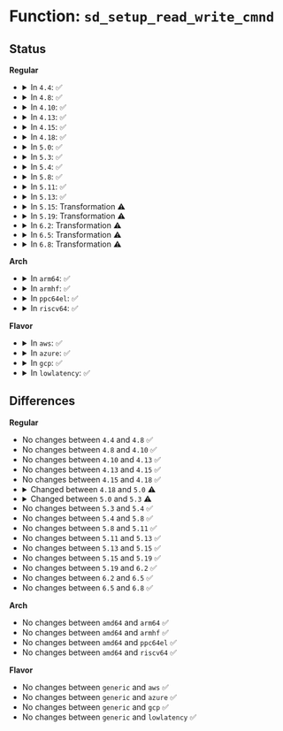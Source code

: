 # Function: <code>sd_setup_read_write_cmnd</code>

## Status
<b>Regular</b>
<ul>
<li>
<details>
<summary>In <code>4.4</code>: ✅</summary>

```c
int sd_setup_read_write_cmnd(struct scsi_cmnd *SCpnt);
```

**Collision:** Unique Static

**Inline:** No

**Transformation:** False

**Instances:**

```
In drivers/scsi/sd.c (ffffffff815bb8d0)
Location: drivers/scsi/sd.c:898
Inline: False
Direct callers:
  - drivers/scsi/sd.c:sd_init_command
```
**Symbols:**

```
ffffffff815bb8d0-ffffffff815bc304: sd_setup_read_write_cmnd (STB_LOCAL)
```
</details>
</li>
<li>
<details>
<summary>In <code>4.8</code>: ✅</summary>

```c
int sd_setup_read_write_cmnd(struct scsi_cmnd *SCpnt);
```

**Collision:** Unique Static

**Inline:** No

**Transformation:** False

**Instances:**

```
In drivers/scsi/sd.c (ffffffff81614140)
Location: drivers/scsi/sd.c:898
Inline: False
```
**Symbols:**

```
ffffffff81614140-ffffffff81614b78: sd_setup_read_write_cmnd (STB_LOCAL)
```
</details>
</li>
<li>
<details>
<summary>In <code>4.10</code>: ✅</summary>

```c
int sd_setup_read_write_cmnd(struct scsi_cmnd *SCpnt);
```

**Collision:** Unique Static

**Inline:** No

**Transformation:** False

**Instances:**

```
In drivers/scsi/sd.c (ffffffff81643ab0)
Location: drivers/scsi/sd.c:905
Inline: False
```
**Symbols:**

```
ffffffff81643ab0-ffffffff81644505: sd_setup_read_write_cmnd (STB_LOCAL)
```
</details>
</li>
<li>
<details>
<summary>In <code>4.13</code>: ✅</summary>

```c
int sd_setup_read_write_cmnd(struct scsi_cmnd *SCpnt);
```

**Collision:** Unique Static

**Inline:** No

**Transformation:** False

**Instances:**

```
In drivers/scsi/sd.c (ffffffff81659a30)
Location: drivers/scsi/sd.c:993
Inline: False
Direct callers:
  - drivers/scsi/sd.c:sd_init_command
```
**Symbols:**

```
ffffffff81659a30-ffffffff8165a44e: sd_setup_read_write_cmnd (STB_LOCAL)
```
</details>
</li>
<li>
<details>
<summary>In <code>4.15</code>: ✅</summary>

```c
int sd_setup_read_write_cmnd(struct scsi_cmnd *SCpnt);
```

**Collision:** Unique Static

**Inline:** No

**Transformation:** False

**Instances:**

```
In drivers/scsi/sd.c (ffffffff816c2c60)
Location: drivers/scsi/sd.c:1029
Inline: False
Direct callers:
  - drivers/scsi/sd.c:sd_init_command
```
**Symbols:**

```
ffffffff816c2c60-ffffffff816c3605: sd_setup_read_write_cmnd (STB_LOCAL)
```
</details>
</li>
<li>
<details>
<summary>In <code>4.18</code>: ✅</summary>

```c
int sd_setup_read_write_cmnd(struct scsi_cmnd *SCpnt);
```

**Collision:** Unique Static

**Inline:** No

**Transformation:** False

**Instances:**

```
In drivers/scsi/sd.c (ffffffff816fef50)
Location: drivers/scsi/sd.c:1011
Inline: False
Direct callers:
  - drivers/scsi/sd.c:sd_init_command
```
**Symbols:**

```
ffffffff816fef50-ffffffff816ff877: sd_setup_read_write_cmnd (STB_LOCAL)
```
</details>
</li>
<li>
<details>
<summary>In <code>5.0</code>: ✅</summary>

```c
blk_status_t sd_setup_read_write_cmnd(struct scsi_cmnd *SCpnt);
```

**Collision:** Unique Static

**Inline:** No

**Transformation:** False

**Instances:**

```
In drivers/scsi/sd.c (ffffffff81721df0)
Location: drivers/scsi/sd.c:1023
Inline: False
Direct callers:
  - drivers/scsi/sd.c:sd_init_command
```
**Symbols:**

```
ffffffff81721df0-ffffffff817226f0: sd_setup_read_write_cmnd (STB_LOCAL)
```
</details>
</li>
<li>
<details>
<summary>In <code>5.3</code>: ✅</summary>

```c
blk_status_t sd_setup_read_write_cmnd(struct scsi_cmnd *cmd);
```

**Collision:** Unique Static

**Inline:** No

**Transformation:** False

**Instances:**

```
In drivers/scsi/sd.c (ffffffff8175e180)
Location: drivers/scsi/sd.c:1161
Inline: False
Direct callers:
  - drivers/scsi/sd.c:sd_init_command
```
**Symbols:**

```
ffffffff8175e180-ffffffff8175e8f6: sd_setup_read_write_cmnd (STB_LOCAL)
```
</details>
</li>
<li>
<details>
<summary>In <code>5.4</code>: ✅</summary>

```c
blk_status_t sd_setup_read_write_cmnd(struct scsi_cmnd *cmd);
```

**Collision:** Unique Static

**Inline:** No

**Transformation:** False

**Instances:**

```
In drivers/scsi/sd.c (ffffffff81782190)
Location: drivers/scsi/sd.c:1161
Inline: False
Direct callers:
  - drivers/scsi/sd.c:sd_init_command
```
**Symbols:**

```
ffffffff81782190-ffffffff81782895: sd_setup_read_write_cmnd (STB_LOCAL)
```
</details>
</li>
<li>
<details>
<summary>In <code>5.8</code>: ✅</summary>

```c
blk_status_t sd_setup_read_write_cmnd(struct scsi_cmnd *cmd);
```

**Collision:** Unique Static

**Inline:** No

**Transformation:** False

**Instances:**

```
In drivers/scsi/sd.c (ffffffff81843cd0)
Location: drivers/scsi/sd.c:1175
Inline: False
Direct callers:
  - drivers/scsi/sd.c:sd_init_command
```
**Symbols:**

```
ffffffff81843cd0-ffffffff81844300: sd_setup_read_write_cmnd (STB_LOCAL)
```
</details>
</li>
<li>
<details>
<summary>In <code>5.11</code>: ✅</summary>

```c
blk_status_t sd_setup_read_write_cmnd(struct scsi_cmnd *cmd);
```

**Collision:** Unique Static

**Inline:** No

**Transformation:** False

**Instances:**

```
In drivers/scsi/sd.c (ffffffff81854000)
Location: drivers/scsi/sd.c:1214
Inline: False
Direct callers:
  - drivers/scsi/sd.c:sd_init_command
```
**Symbols:**

```
ffffffff81854000-ffffffff8185460c: sd_setup_read_write_cmnd (STB_LOCAL)
```
</details>
</li>
<li>
<details>
<summary>In <code>5.13</code>: ✅</summary>

```c
blk_status_t sd_setup_read_write_cmnd(struct scsi_cmnd *cmd);
```

**Collision:** Unique Static

**Inline:** No

**Transformation:** False

**Instances:**

```
In drivers/scsi/sd.c (ffffffff81837a40)
Location: drivers/scsi/sd.c:1214
Inline: False
Direct callers:
  - drivers/scsi/sd.c:sd_init_command
```
**Symbols:**

```
ffffffff81837a40-ffffffff8183803e: sd_setup_read_write_cmnd (STB_LOCAL)
```
</details>
</li>
<li>
<details>
<summary>In <code>5.15</code>: Transformation ⚠️</summary>

```c
blk_status_t sd_setup_read_write_cmnd(struct scsi_cmnd *cmd);
```

**Collision:** Unique Static

**Inline:** No

**Transformation:** True

**Instances:**

```
In drivers/scsi/sd.c (0)
Location: drivers/scsi/sd.c:1214
Inline: False
Direct callers:
  - drivers/scsi/sd.c:sd_init_command
```
**Symbols:**

```
ffffffff818c4500-ffffffff818c4b92: sd_setup_read_write_cmnd (STB_LOCAL)
ffffffff81d0cdd2-ffffffff81d0ce33: sd_setup_read_write_cmnd.cold (STB_LOCAL)
```
</details>
</li>
<li>
<details>
<summary>In <code>5.19</code>: Transformation ⚠️</summary>

```c
blk_status_t sd_setup_read_write_cmnd(struct scsi_cmnd *cmd);
```

**Collision:** Unique Static

**Inline:** No

**Transformation:** True

**Instances:**

```
In drivers/scsi/sd.c (0)
Location: drivers/scsi/sd.c:1113
Inline: False
Direct callers:
  - drivers/scsi/sd.c:sd_init_command
```
**Symbols:**

```
ffffffff81a11160-ffffffff81a11774: sd_setup_read_write_cmnd (STB_LOCAL)
ffffffff81ed5c57-ffffffff81ed5cb8: sd_setup_read_write_cmnd.cold (STB_LOCAL)
```
</details>
</li>
<li>
<details>
<summary>In <code>6.2</code>: Transformation ⚠️</summary>

```c
blk_status_t sd_setup_read_write_cmnd(struct scsi_cmnd *cmd);
```

**Collision:** Unique Static

**Inline:** No

**Transformation:** True

**Instances:**

```
In drivers/scsi/sd.c (0)
Location: drivers/scsi/sd.c:1118
Inline: False
Direct callers:
  - drivers/scsi/sd.c:sd_init_command
```
**Symbols:**

```
ffffffff81b913f0-ffffffff81b91a03: sd_setup_read_write_cmnd (STB_LOCAL)
ffffffff8209be01-ffffffff8209be62: sd_setup_read_write_cmnd.cold (STB_LOCAL)
```
</details>
</li>
<li>
<details>
<summary>In <code>6.5</code>: Transformation ⚠️</summary>

```c
blk_status_t sd_setup_read_write_cmnd(struct scsi_cmnd *cmd);
```

**Collision:** Unique Static

**Inline:** No

**Transformation:** True

**Instances:**

```
In drivers/scsi/sd.c (0)
Location: drivers/scsi/sd.c:1144
Inline: False
Direct callers:
  - drivers/scsi/sd.c:sd_init_command
```
**Symbols:**

```
ffffffff81be7920-ffffffff81be7f32: sd_setup_read_write_cmnd (STB_LOCAL)
ffffffff8211cd69-ffffffff8211cdca: sd_setup_read_write_cmnd.cold (STB_LOCAL)
```
</details>
</li>
<li>
<details>
<summary>In <code>6.8</code>: Transformation ⚠️</summary>

```c
blk_status_t sd_setup_read_write_cmnd(struct scsi_cmnd *cmd);
```

**Collision:** Unique Static

**Inline:** No

**Transformation:** True

**Instances:**

```
In drivers/scsi/sd.c (0)
Location: drivers/scsi/sd.c:1184
Inline: False
Direct callers:
  - drivers/scsi/sd.c:sd_init_command
```
**Symbols:**

```
ffffffff81c3cca0-ffffffff81c3d2ab: sd_setup_read_write_cmnd (STB_LOCAL)
ffffffff821fac6c-ffffffff821faccd: sd_setup_read_write_cmnd.cold (STB_LOCAL)
```
</details>
</li>
</ul>
<b>Arch</b>
<ul>
<li>
<details>
<summary>In <code>arm64</code>: ✅</summary>

```c
blk_status_t sd_setup_read_write_cmnd(struct scsi_cmnd *cmd);
```

**Collision:** Unique Static

**Inline:** No

**Transformation:** False

**Instances:**

```
In drivers/scsi/sd.c (ffff800010988ea8)
Location: drivers/scsi/sd.c:1161
Inline: False
Direct callers:
  - drivers/scsi/sd.c:sd_init_command
```
**Symbols:**

```
ffff800010988ea8-ffff8000109894f0: sd_setup_read_write_cmnd (STB_LOCAL)
```
</details>
</li>
<li>
<details>
<summary>In <code>armhf</code>: ✅</summary>

```c
blk_status_t sd_setup_read_write_cmnd(struct scsi_cmnd *cmd);
```

**Collision:** Unique Static

**Inline:** No

**Transformation:** False

**Instances:**

```
In drivers/scsi/sd.c (c0a5adc8)
Location: drivers/scsi/sd.c:1161
Inline: False
Direct callers:
  - drivers/scsi/sd.c:sd_init_command
```
**Symbols:**

```
c0a5adc8-c0a5b610: sd_setup_read_write_cmnd (STB_LOCAL)
```
</details>
</li>
<li>
<details>
<summary>In <code>ppc64el</code>: ✅</summary>

```c
blk_status_t sd_setup_read_write_cmnd(struct scsi_cmnd *cmd);
```

**Collision:** Unique Static

**Inline:** No

**Transformation:** False

**Instances:**

```
In drivers/scsi/sd.c (c000000000a48e20)
Location: drivers/scsi/sd.c:1161
Inline: False
Direct callers:
  - drivers/scsi/sd.c:sd_init_command
```
**Symbols:**

```
c000000000a48e20-c000000000a49674: sd_setup_read_write_cmnd (STB_LOCAL)
```
</details>
</li>
<li>
<details>
<summary>In <code>riscv64</code>: ✅</summary>

```c
blk_status_t sd_setup_read_write_cmnd(struct scsi_cmnd *cmd);
```

**Collision:** Unique Static

**Inline:** No

**Transformation:** False

**Instances:**

```
In drivers/scsi/sd.c (ffffffe0005ed0be)
Location: drivers/scsi/sd.c:1161
Inline: False
Direct callers:
  - drivers/scsi/sd.c:sd_init_command
```
**Symbols:**

```
ffffffe0005ed0be-ffffffe0005ed7ca: sd_setup_read_write_cmnd (STB_LOCAL)
```
</details>
</li>
</ul>
<b>Flavor</b>
<ul>
<li>
<details>
<summary>In <code>aws</code>: ✅</summary>

```c
blk_status_t sd_setup_read_write_cmnd(struct scsi_cmnd *cmd);
```

**Collision:** Unique Static

**Inline:** No

**Transformation:** False

**Instances:**

```
In drivers/scsi/sd.c (ffffffff81736880)
Location: drivers/scsi/sd.c:1161
Inline: False
Direct callers:
  - drivers/scsi/sd.c:sd_init_command
```
**Symbols:**

```
ffffffff81736880-ffffffff81736f85: sd_setup_read_write_cmnd (STB_LOCAL)
```
</details>
</li>
<li>
<details>
<summary>In <code>azure</code>: ✅</summary>

```c
blk_status_t sd_setup_read_write_cmnd(struct scsi_cmnd *cmd);
```

**Collision:** Unique Static

**Inline:** No

**Transformation:** False

**Instances:**

```
In drivers/scsi/sd.c (ffffffff81718520)
Location: drivers/scsi/sd.c:1161
Inline: False
Direct callers:
  - drivers/scsi/sd.c:sd_init_command
```
**Symbols:**

```
ffffffff81718520-ffffffff81718c25: sd_setup_read_write_cmnd (STB_LOCAL)
```
</details>
</li>
<li>
<details>
<summary>In <code>gcp</code>: ✅</summary>

```c
blk_status_t sd_setup_read_write_cmnd(struct scsi_cmnd *cmd);
```

**Collision:** Unique Static

**Inline:** No

**Transformation:** False

**Instances:**

```
In drivers/scsi/sd.c (ffffffff81777010)
Location: drivers/scsi/sd.c:1161
Inline: False
Direct callers:
  - drivers/scsi/sd.c:sd_init_command
```
**Symbols:**

```
ffffffff81777010-ffffffff81777715: sd_setup_read_write_cmnd (STB_LOCAL)
```
</details>
</li>
<li>
<details>
<summary>In <code>lowlatency</code>: ✅</summary>

```c
blk_status_t sd_setup_read_write_cmnd(struct scsi_cmnd *cmd);
```

**Collision:** Unique Static

**Inline:** No

**Transformation:** False

**Instances:**

```
In drivers/scsi/sd.c (ffffffff81790e30)
Location: drivers/scsi/sd.c:1161
Inline: False
Direct callers:
  - drivers/scsi/sd.c:sd_init_command
```
**Symbols:**

```
ffffffff81790e30-ffffffff81791535: sd_setup_read_write_cmnd (STB_LOCAL)
```
</details>
</li>
</ul>

## Differences
<b>Regular</b>
<ul>
<li>
No changes between <code>4.4</code> and <code>4.8</code> ✅
</li>
<li>
No changes between <code>4.8</code> and <code>4.10</code> ✅
</li>
<li>
No changes between <code>4.10</code> and <code>4.13</code> ✅
</li>
<li>
No changes between <code>4.13</code> and <code>4.15</code> ✅
</li>
<li>
No changes between <code>4.15</code> and <code>4.18</code> ✅
</li>
<li>
<details>
<summary>Changed between <code>4.18</code> and <code>5.0</code> ⚠️</summary>
<ul>
<li>
<b>Return type changed. </b>
<code>int</code> ➡️ <code>blk_status_t</code>
</li>
</ul>
</details>
</li>
<li>
<details>
<summary>Changed between <code>5.0</code> and <code>5.3</code> ⚠️</summary>
<ul>
<li>
<b>Param added. </b>
<code>struct scsi_cmnd *cmd</code>
</li>
<li>
<b>Param removed. </b>
<code>struct scsi_cmnd *SCpnt</code>
</li>
</ul>
</details>
</li>
<li>
No changes between <code>5.3</code> and <code>5.4</code> ✅
</li>
<li>
No changes between <code>5.4</code> and <code>5.8</code> ✅
</li>
<li>
No changes between <code>5.8</code> and <code>5.11</code> ✅
</li>
<li>
No changes between <code>5.11</code> and <code>5.13</code> ✅
</li>
<li>
No changes between <code>5.13</code> and <code>5.15</code> ✅
</li>
<li>
No changes between <code>5.15</code> and <code>5.19</code> ✅
</li>
<li>
No changes between <code>5.19</code> and <code>6.2</code> ✅
</li>
<li>
No changes between <code>6.2</code> and <code>6.5</code> ✅
</li>
<li>
No changes between <code>6.5</code> and <code>6.8</code> ✅
</li>
</ul>
<b>Arch</b>
<ul>
<li>
No changes between <code>amd64</code> and <code>arm64</code> ✅
</li>
<li>
No changes between <code>amd64</code> and <code>armhf</code> ✅
</li>
<li>
No changes between <code>amd64</code> and <code>ppc64el</code> ✅
</li>
<li>
No changes between <code>amd64</code> and <code>riscv64</code> ✅
</li>
</ul>
<b>Flavor</b>
<ul>
<li>
No changes between <code>generic</code> and <code>aws</code> ✅
</li>
<li>
No changes between <code>generic</code> and <code>azure</code> ✅
</li>
<li>
No changes between <code>generic</code> and <code>gcp</code> ✅
</li>
<li>
No changes between <code>generic</code> and <code>lowlatency</code> ✅
</li>
</ul>
